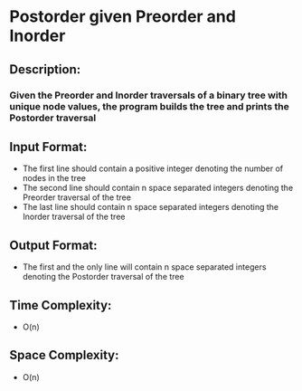 # Postorder given Preorder and Inorder
## Description:
### Given the Preorder and Inorder traversals of a binary tree with unique node values, the program builds the tree and prints the Postorder traversal
## Input Format:
* The first line should contain a positive integer denoting the number of nodes in the tree
* The second line should contain n space separated integers denoting the Preorder traversal of the tree
* The last line should contain n space separated integers denoting the Inorder traversal of the tree
## Output Format:
* The first and the only line will contain n space separated integers denoting the Postorder traversal of the tree
## Time Complexity: 
* O(n)
## Space Complexity: 
* O(n)